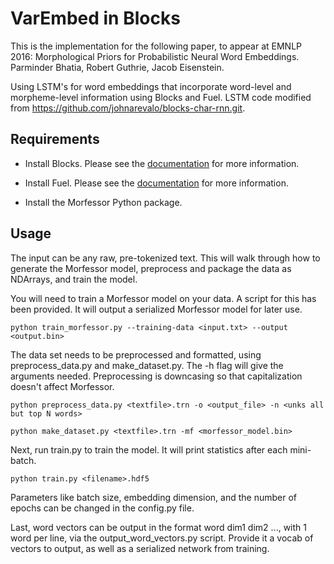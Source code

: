 # VarEmbed in Blocks
This is the implementation for the following paper, to appear at EMNLP 2016:
Morphological Priors for Probabilistic Neural Word Embeddings.  Parminder Bhatia, Robert Guthrie, Jacob Eisenstein.

Using LSTM's for word embeddings that incorporate word-level and morpheme-level information using Blocks and Fuel.
LSTM code modified from https://github.com/johnarevalo/blocks-char-rnn.git.

## Requirements

* Install Blocks. Please see the
[documentation](http://blocks.readthedocs.org/) for more information.

* Install Fuel.  Please see the
[documentation](http://fuel.readthedocs.org/) for more information.

* Install the Morfessor Python package.

## Usage

The input can be any raw, pre-tokenized text.  This will walk through how to generate the Morfessor model, preprocess and package the data as NDArrays, and train the model.

You will need to train a Morfessor model on your data.  A script for this has been provided.  It will output a serialized Morfessor model for later use.

```python train_morfessor.py --training-data <input.txt> --output <output.bin>```

The data set needs to be preprocessed and formatted, using preprocess_data.py and make_dataset.py.
The -h flag will give the arguments needed.
Preprocessing is downcasing so that capitalization doesn't affect Morfessor.

```python preprocess_data.py <textfile>.trn -o <output_file> -n <unks all but top N words>```

```python make_dataset.py <textfile>.trn -mf <morfessor_model.bin>```

Next, run train.py to train the model.
It will print statistics after each mini-batch.

```python train.py <filename>.hdf5```

Parameters like batch size, embedding dimension, and the number of epochs can be changed in the config.py file.

Last, word vectors can be output in the format word dim1 dim2 ..., with 1 word per line, via the output_word_vectors.py script.
Provide it a vocab of vectors to output, as well as a serialized network from training.
